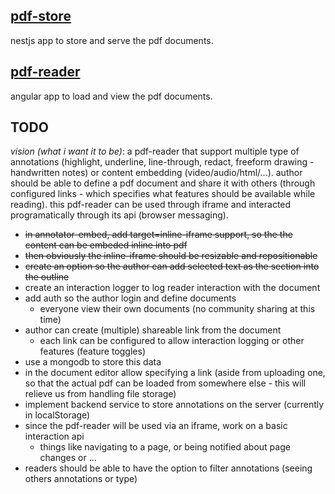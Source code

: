## [pdf-store](./pdf-store/)
nestjs app to store and serve the pdf documents.

## [pdf-reader](./pdf-reader/)
angular app to load and view the pdf documents.

## TODO

*vision (what i want it to be)*: a pdf-reader that support multiple type of annotations (highlight, underline, line-through, redact, freeform drawing - handwritten notes) or content embedding (video/audio/html/...). author should be able to define a pdf document and share it with others (through configured links - which specifies what features should be available while reading). this pdf-reader can be used through iframe and interacted programatically through its api (browser messaging).

- ~~in annotator-embed, add target=inline-iframe support, so the the content can be embeded inline into pdf~~
- ~~then obviously the inline-iframe should be resizable and repositionable~~
- ~~create an option so the author can add selected text as the section into the outline~~
- create an interaction logger to log reader interaction with the document
- add auth so the author login and define documents 
  - everyone view their own documents (no community sharing at this time)
- author can create (multiple) shareable link from the document 
  - each link can be configured to allow interaction logging or other features (feature toggles)
- use a mongodb to store this data
- in the document editor allow specifying a link (aside from uploading one, so that the actual pdf can be loaded from somewhere else - this will relieve us from handling file storage)
- implement backend service to store annotations on the server (currently in localStorage)
- since the pdf-reader will be used via an iframe, work on a basic interaction api
  - things like navigating to a page, or being notified about page changes or ...
- readers should be able to have the option to filter annotations (seeing others annotations or type)
